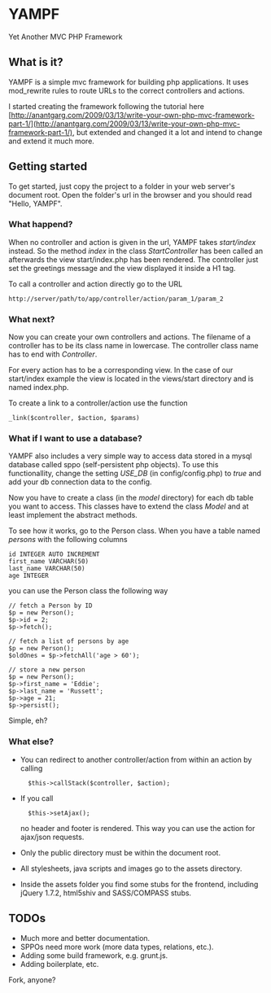 YAMPF
=====

Yet Another MVC PHP Framework


What is it?
-----------

YAMPF is a simple mvc framework for building php applications. 
It uses mod_rewrite rules to route URLs to the correct controllers and actions.

I started creating the framework following the tutorial here
[http://anantgarg.com/2009/03/13/write-your-own-php-mvc-framework-part-1/](http://anantgarg.com/2009/03/13/write-your-own-php-mvc-framework-part-1/),
but extended and changed it a lot and intend to change and extend it much more.

Getting started
---------------

To get started, just copy the project to a folder in your web server's document root. 
Open the folder's url in the browser and you should read "Hello, YAMPF".

### What happend?

When no controller and action is given in the url, YAMPF takes _start/index_ instead.
So the method _index_ in the class _StartController_ has been called an afterwards the
view start/index.php has been rendered. The controller just set the greetings message
and the view displayed it inside a H1 tag.

To call a controller and action directly go to the URL 

    http://server/path/to/app/controller/action/param_1/param_2

### What next?

Now you can create your own controllers and actions. The filename of a controller has to be its
class name in lowercase. The controller class name has to end with _Controller_.

For every action has to be a corresponding view. In the case of our start/index example the view is
located in the views/start directory and is named index.php.

To create a link to a controller/action use the function 
   
    _link($controller, $action, $params)

### What if I want to use a database?

YAMPF also includes a very simple way to access data stored in a mysql database called sppo
(self-persistent php objects). To use this functionallity, change the setting _USE_DB_ 
(in config/config.php) to _true_ and add your db connection data to the config.

Now you have to create a class (in the _model_ directory) for each db table you want to access.
This classes have to extend the class _Model_ and at least implement the abstract methods.

To see how it works, go to the Person class. When you have a table named _persons_ with the 
following columns

    id INTEGER AUTO INCREMENT
    first_name VARCHAR(50)
    last_name VARCHAR(50)
    age INTEGER

you can use the Person class the following way

    // fetch a Person by ID
    $p = new Person();
    $p->id = 2;
    $p->fetch();

    // fetch a list of persons by age
    $p = new Person();
    $oldOnes = $p->fetchAll('age > 60');

    // store a new person
    $p = new Person();
    $p->first_name = 'Eddie';
    $p->last_name = 'Russett';
    $p->age = 21;
    $p->persist();
    
Simple, eh?

### What else?

- You can redirect to another controller/action from within an action by calling
    
        $this->callStack($controller, $action);

- If you call 
    
        $this->setAjax();

    no header and footer is rendered. This way you can use the action for ajax/json requests.

- Only the public directory must be within the document root.

- All stylesheets, java scripts and images go to the assets directory.

- Inside the assets folder you find some stubs for the frontend, including jQuery 1.7.2, html5shiv and SASS/COMPASS stubs.


TODOs
-----

- Much more and better documentation.
- SPPOs need more work (more data types, relations, etc.).
- Adding some build framework, e.g. grunt.js.
- Adding boilerplate, etc.

Fork, anyone?

